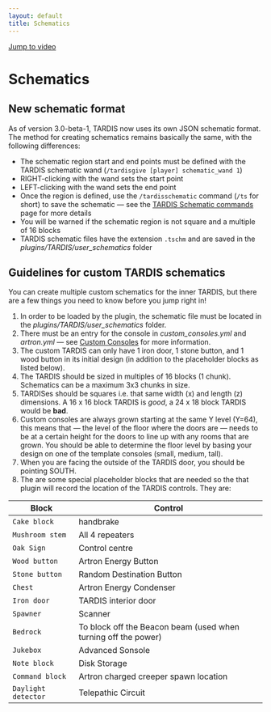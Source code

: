 ```yaml
---
layout: default
title: Schematics
---
```


[Jump to video](#video)

# Schematics

## New schematic format

As of version 3.0-beta-1, TARDIS now uses its own JSON schematic format. The method for creating schematics remains
basically the same, with the following differences:

- The schematic region start and end points must be defined with the TARDIS schematic
  wand (`/tardisgive [player] schematic_wand 1`)
- RIGHT-clicking with the wand sets the start point
- LEFT-clicking with the wand sets the end point
- Once the region is defined, use the `/tardisschematic` command (`/ts` for short) to save the schematic — see
  the [TARDIS Schematic commands](schematic-commands.html) page for more details
- You will be warned if the schematic region is not square and a multiple of 16 blocks
- TARDIS schematic files have the extension `.tschm` and are saved in the _plugins/TARDIS/user\_schematics_ folder

## Guidelines for custom TARDIS schematics

You can create multiple custom schematics for the inner TARDIS, but there are a few things you need to know before you jump
right in!

1. In order to be loaded by the plugin, the schematic file must be located in the _plugins/TARDIS/user\_schematics_ folder.
2. There must be an entry for the console in _custom_consoles.yml_ and _artron.yml_ — see
   [Custom Consoles](custom_consoles.html) for more information.
3. The custom TARDIS can only have 1 iron door, 1 stone button, and 1 wood button in its initial design (in addition to
   the placeholder blocks as listed below).
4. The TARDIS should be sized in multiples of 16 blocks (1 chunk). Schematics can be a maximum 3x3 chunks in size.
5. TARDISes should be squares i.e. that same width (x) and length (z) dimensions. A 16 x 16 block TARDIS is _good_, a 24
   x 18 block TARDIS would be **bad**.
6. Custom consoles are always grown starting at the same Y level (Y=64), this means that — the level of the floor where
   the doors are — needs to be at a certain height for the doors to line up with any rooms that are grown. You should be
   able to determine the floor level by basing your design on one of the template consoles (small, medium, tall).
7. When you are facing the outside of the TARDIS door, you should be pointing SOUTH.
8. The are some special placeholder blocks that are needed so the that plugin will record the location of the TARDIS
   controls. They are:

| Block               | Control                                                        |
|---------------------|----------------------------------------------------------------|
| `Cake block`        | handbrake                                                      |
| `Mushroom stem`     | All 4 repeaters                                                |
| `Oak Sign`          | Control centre                                                 |
| `Wood button`       | Artron Energy Button                                           |
| `Stone button`      | Random Destination Button                                      |
| `Chest`             | Artron Energy Condenser                                        |
| `Iron door`         | TARDIS interior door                                           |
| `Spawner`           | Scanner                                                        |
| `Bedrock`           | To block off the Beacon beam (used when turning off the power) |
| `Jukebox`           | Advanced Sonsole                                               |
| `Note block`        | Disk Storage                                                   |
| `Command block`     | Artron charged creeper spawn location                          |
| `Daylight detector` | Telepathic Circuit                                             |
